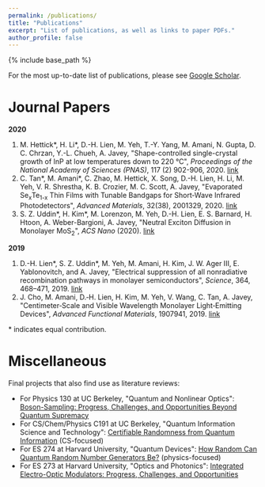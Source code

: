 ```yaml
---
permalink: /publications/
title: "Publications"
excerpt: "List of publications, as well as links to paper PDFs."
author_profile: false
---
```


{% include base_path %}

For the most up-to-date list of publications, please see [Google Scholar](https://scholar.google.com/citations?user=o3qSposAAAAJ&hl=en). 

Journal Papers
======

__2020__<br>
1. M. Hettick\*, H. Li\*, D.-H. Lien, M. Yeh, T.-Y. Yang, M. Amani, N. Gupta, D. C. Chrzan, Y.-L. Chueh, A. Javey, "Shape-controlled single-crystal growth of InP at low temperatures down to 220 °C",  <i>Proceedings of the National Academy of Sciences (PNAS)</i>, 117 (2) 902-906, 2020. [link](http://mudyeh.github.io/files/PNAS_20200114_LTTLP_InP.pdf)
2. C. Tan\*, M. Amani\*, C. Zhao, M. Hettick, X. Song, D.-H. Lien, H. Li, M. Yeh, V. R. Shrestha, K. B. Crozier, M. C. Scott, A. Javey, "Evaporated Se<sub>x</sub>Te<sub>1-x</sub> Thin Films with Tunable Bandgaps for Short‐Wave Infrared Photodetectors", <i>Advanced Materials</i>, 32(38), 2001329, 2020. [link](http://mudyeh.github.io/files/AdvancedMaterials_20200809_SeTe_Photodetector.pdf)
3. S. Z. Uddin\*, H. Kim\*, M. Lorenzon, M. Yeh, D.-H. Lien, E. S. Barnard, H. Htoon, A. Weber-Bargioni, A. Javey, "Neutral Exciton Diffusion in Monolayer MoS<sub>2</sub>", <i>ACS Nano</i> (2020). [link](http://mudyeh.github.io/files/ACSNano_20200910_MoS2_Diffusion.pdf)

__2019__<br>
1. D.-H. Lien\*, S. Z. Uddin\*, M. Yeh, M. Amani, H. Kim, J. W. Ager III, E. Yablonovitch, and A. Javey, "Electrical suppression of all nonradiative recombination pathways in monolayer semiconductors", <i>Science</i>, 364, 468–471, 2019. [link](http://mudyeh.github.io/files/Science_20190503_GatedPL.pdf)<br>
2. J. Cho, M. Amani, D.‐H. Lien, H. Kim, M. Yeh, V. Wang, C. Tan, A. Javey, "Centimeter‐Scale and Visible Wavelength Monolayer Light‐Emitting Devices", <i>Advanced Functional Materials</i>, 1907941, 2019. [link](http://mudyeh.github.io/files/AFM_20191202_WS2_ACEL.pdf)

\* indicates equal contribution. 

Miscellaneous
======
Final projects that also find use as literature reviews:

* For Physics 130 at UC Berkeley, "Quantum and Nonlinear Optics": [Boson-Sampling: Progress, Challenges, and Opportunities Beyond Quantum Supremacy](http://mudyeh.github.io/files/Physics130_FinalPaper_MatthewYeh_2020.pdf)
* For CS/Chem/Physics C191 at UC Berkeley, "Quantum Information Science and Technology": [Certifiable Randomness from Quantum Information](http://mudyeh.github.io/files/C191_FinalPaper_MatthewYeh_2020.pdf) (CS-focused)
* For ES 274 at Harvard University, "Quantum Devices": [How Random Can Quantum Random Number Generators Be?](http://mudyeh.github.io/files/ES274_FinalPaper_2020.pdf) (physics-focused)
* For ES 273 at Harvard University, "Optics and Photonics": [Integrated Electro-Optic Modulators: Progress, Challenges, and Opportunities](http://mudyeh.github.io/files/ES273_FinalPaper_2020.pdf)

<!-- ---
layout: archive
title: "Publications"
permalink: /publications/
author_profile: false
--- -->

<!-- {% if author.googlescholar %}
  You can also find my articles on <u><a href="{{author.googlescholar}}">my Google Scholar profile</a>.</u>
{% endif %}

{% include base_path %}

{% for post in site.publications reversed %}
  {% include archive-single.html %}
{% endfor %} -->

